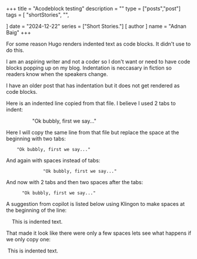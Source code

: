 +++
title = "Acodeblock testing"
description = ""
type = ["posts","post"]
tags = [
    "shortStories",
    "",
    
]
date = "2024-12-22"
series = ["Short Stories."]
[ author ]
  name = "Adnan Baig"
+++

For some reason Hugo renders indented text as code blocks. It didn't use to do this.

I am an aspiring writer and not a coder so I don't want or need to have code blocks popping up on my blog. Indentation is neccasary in fiction so readers know when the speakers change.

I have an older post that has indentation but it does not get rendered as code blocks.

Here is an indented line copied from that file. I believe I used 2 tabs to indent:


                  "Ok bubbly, first we say..."


Here I will copy the same line from that file but replace the space at the beginning with two tabs:

		"Ok bubbly, first we say..."


And again with spaces instead of tabs:


                  "Ok bubbly, first we say..."


And now with 2 tabs and then two spaces after the tabs:

		  "Ok bubbly, first we say..."

A suggestion from copilot is listed below using Klingon to make spaces at the beginning of the line:

&nbsp;&nbsp;&nbsp;&nbsp;This is indented text.

That made it look like there were only a few spaces lets see what happens if we only copy one:

&nbsp;This is indented text.

